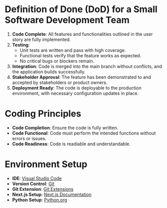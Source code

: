 # Definition of Done (DoD) for a Small Software Development Team

1. **Code Complete**: All features and functionalities outlined in the user story are fully implemented.
2. **Testing**:
   - Unit tests are written and pass with high coverage.
   - Functional tests verify that the feature works as expected.
   - No critical bugs or blockers remain.
3. **Integration**: Code is merged into the main branch without conflicts, and the application builds successfully.
4. **Stakeholder Approval**: The feature has been demonstrated to and accepted by stakeholders or product owners.
5. **Deployment Ready**: The code is deployable to the production environment, with necessary configuration updates in place.

# Coding Principles

- **Code Completion**: Ensure the code is fully written.
- **Code Functional**: Code must perform the intended functions without errors or issues.
- **Code Readiness**: Code is readiable and understandable.

# Environment Setup

- **IDE**: [Visual Studio Code](https://code.visualstudio.com/)
- **Version Control**: [Git](https://git-scm.com/downloads)
- **Git Extension**: [Git Extensions](https://gitextensions.github.io/)
- **Next.js Setup**: [Next.js Documentation](https://nextjs.org/docs/getting-started)
- **Python Setup**: [Python.org](https://www.python.org/downloads/)
